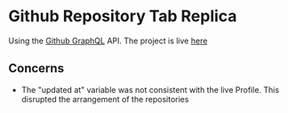 # Github Repository Tab Replica

Using the [Github GraphQL](https://developer.github.com/v4/explorer/) API.
The project is live [here](https://deolaj-github-repo.netlify.app/)

## Concerns

- The "updated at" variable was not consistent with the live Profile. This disrupted the arrangement of the repositories
